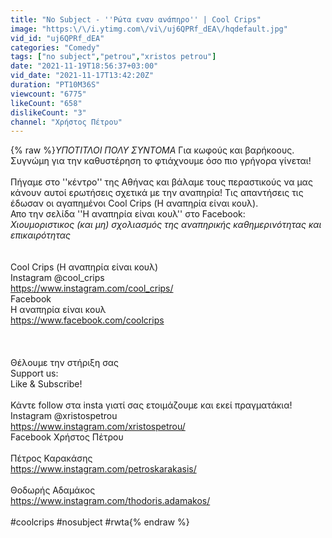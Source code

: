 ```yaml
---
title: "No Subject - ''Ρώτα εναν ανάπηρο'' | Cool Crips"
image: "https:\/\/i.ytimg.com\/vi\/uj6QPRf_dEA\/hqdefault.jpg"
vid_id: "uj6QPRf_dEA"
categories: "Comedy"
tags: ["no subject","petrou","xristos petrou"]
date: "2021-11-19T18:56:37+03:00"
vid_date: "2021-11-17T13:42:20Z"
duration: "PT10M36S"
viewcount: "6775"
likeCount: "658"
dislikeCount: "3"
channel: "Χρήστος Πέτρου"
---
```

{% raw %}*ΥΠΟΤΙΤΛΟΙ ΠΟΛΥ ΣΥΝΤΟΜΑ* Για κωφούς και βαρήκοους. Συγνώμη για την καθυστέρηση το φτιάχνουμε όσο πιο γρήγορα γίνεται!<br /><br />Πήγαμε στο ''κέντρο'' της Αθήνας και βάλαμε τους περαστικούς να μας κάνουν αυτοί ερωτήσεις σχετικά με την αναπηρία! Τις απαντήσεις τις έδωσαν οι αγαπημένοι Cool Crips (Η αναπηρία είναι κουλ). <br />Απο την σελίδα ''Η αναπηρία είναι κουλ'' στο Facebook:<br />*Χιουμοριστικος (και μη) σχολιασμός της αναπηρικής καθημερινότητας και επικαιρότητας*<br /><br /><br />Cool Crips (Η αναπηρία είναι κουλ)<br />Instagram @cool_crips<br /><a rel="nofollow" target="blank" href="https://www.instagram.com/cool_crips/">https://www.instagram.com/cool_crips/</a><br />Facebook<br />Η αναπηρία είναι κουλ<br /><a rel="nofollow" target="blank" href="https://www.facebook.com/coolcrips">https://www.facebook.com/coolcrips</a><br /><br /><br /><br />Θέλουμε την στήριξη σας<br />Support us:<br />Like &amp; Subscribe!<br /><br />Κάντε follow στα insta γιατί σας ετοιμάζουμε και εκεί πραγματάκια!<br />Instagram @xristospetrou<br /><a rel="nofollow" target="blank" href="https://www.instagram.com/xristospetrou/">https://www.instagram.com/xristospetrou/</a><br />Facebook Χρήστος Πέτρου<br /><br />Πέτρος Καρακάσης<br /><a rel="nofollow" target="blank" href="https://www.instagram.com/petroskarakasis/">https://www.instagram.com/petroskarakasis/</a><br /><br />Θοδωρής Αδαμάκος<br /><a rel="nofollow" target="blank" href="https://www.instagram.com/thodoris.adamakos/">https://www.instagram.com/thodoris.adamakos/</a><br /><br />#coolcrips #nosubject #rwta{% endraw %}

